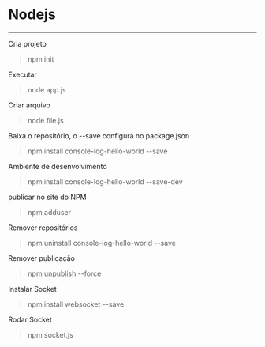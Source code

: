 # Nodejs
__________________________________________

Cria projeto
> npm init

Executar
> node app.js

Criar arquivo
> node file.js

Baixa o repositório, o --save configura no package.json
> npm install console-log-hello-world --save

Ambiente de desenvolvimento
> npm install console-log-hello-world --save-dev

publicar no site do NPM
> npm adduser

Remover repositórios
> npm uninstall console-log-hello-world --save

Remover publicação
> npm unpublish --force

Instalar Socket
> npm install websocket --save

Rodar Socket
>npm socket.js